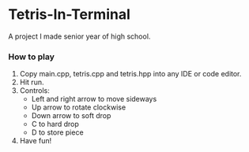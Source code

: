 # Tetris-In-Terminal
A project I made senior year of high school.

### How to play
1. Copy main.cpp, tetris.cpp and tetris.hpp into any IDE or code editor.
2. Hit run.
3. Controls:
   * Left and right arrow to move sideways
   * Up arrow to rotate clockwise
   * Down arrow to soft drop
   * C to hard drop
   * D to store piece
5. Have fun!
